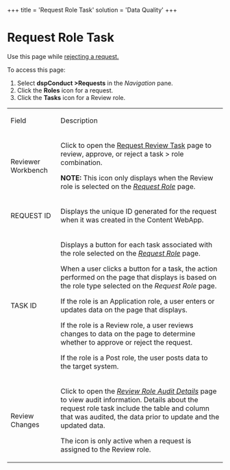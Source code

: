 +++
title = 'Request Role Task'
solution = 'Data Quality'
+++

# Request Role Task

<div class="use">

Use this page while [rejecting a
request.](../Use_Cases/Reject_a_Request.htm)

</div>

To access this page:

1.  Select <span style="font-weight: bold;">dspConduct
    \></span><span style="font-weight: bold;">Requests</span> in the
    <span style="font-style: italic;">Navigation</span> pane.
2.  Click the <span style="font-weight: bold;">Roles</span> icon for a
    request.
3.  Click the <span style="font-weight: bold;">Tasks</span> icon for a
    Review role.

<table>
<tbody>
<tr class="odd">
<td><p>Field</p></td>
<td><p>Description</p></td>
</tr>
<tr class="even">
<td><p>Reviewer Workbench</p></td>
<td><p>Click to open the <a href="Request_Review_Task.htm">Request Review Task</a> page to review, approve, or reject a task &gt; role combination.</p>
<p><strong>NOTE:</strong> This icon only displays when the Review role is selected on the <span style="font-style: italic;"><a href="Request_Role_H.htm">Request Role</a></span> page.</p></td>
</tr>
<tr class="odd">
<td><p>REQUEST ID</p></td>
<td><p>Displays the unique ID generated for the request when it was created in the Content WebApp.</p></td>
</tr>
<tr class="even">
<td><p>TASK ID</p></td>
<td><p>Displays a button for each task associated with the role selected on the <span style="font-style: italic;"><a href="Request_Role_H.htm">Request Role</a></span> page.</p>
<p>When a user clicks a button for a task, the action performed on the page that displays is based on the role type selected on the <span style="font-style: italic;">Request Role</span> page.</p>
<p>If the role is an Application role, a user enters or updates data on the page that displays.</p>
<p>If the role is a Review role, a user reviews changes to data on the page to determine whether to approve or reject the request.</p>
<p>If the role is a Post role, the user posts data to the target system.</p></td>
</tr>
<tr class="odd">
<td><p>Review Changes</p></td>
<td><p>Click to open the <a href="Review_Role_Audit_Details_H.htm"><span style="font-style: italic;">Review Role Audit Details</span></a> page to view audit information. Details about the request role task include the table and column that was audited, the data prior to update and the updated data.</p>
<p>The icon is only active when a request is assigned to the Review role.</p></td>
</tr>
</tbody>
</table>
